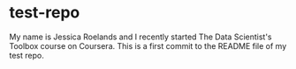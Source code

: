 # test-repo
My name is Jessica Roelands and I recently started The Data Scientist's Toolbox course on Coursera. This is a first commit to the README file of my test repo.
